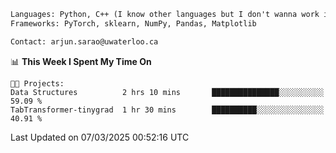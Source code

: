 ```txt
Languages: Python, C++ (I know other languages but I don't wanna work in em)
Frameworks: PyTorch, sklearn, NumPy, Pandas, Matplotlib

Contact: arjun.sarao@uwaterloo.ca
```

<!--START_SECTION:waka-->
📊 **This Week I Spent My Time On** 

```text
🐱‍💻 Projects: 
Data Structures          2 hrs 10 mins       ███████████████░░░░░░░░░░   59.09 % 
TabTransformer-tinygrad  1 hr 30 mins        ██████████░░░░░░░░░░░░░░░   40.91 % 
```


 Last Updated on 07/03/2025 00:52:16 UTC
<!--END_SECTION:waka-->
